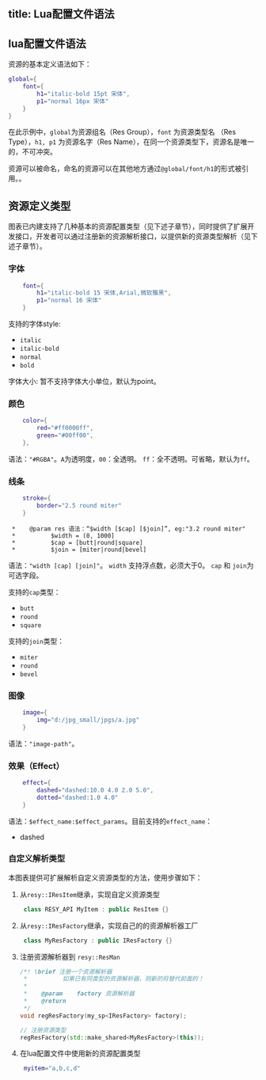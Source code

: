 title: Lua配置文件语法
---

## lua配置文件语法

资源的基本定义语法如下：

```lua
global={
    font={
        h1="italic-bold 15pt 宋体",
        p1="normal 16px 宋体"
    }
}
```
在此示例中，`global`为资源组名（Res Group），`font` 为资源类型名 （Res Type），`h1, p1` 为资源名字（Res Name），在同一个资源类型下，资源名是唯一的，不可冲突。

资源可以被命名，命名的资源可以在其他地方通过`@global/font/h1`的形式被引用。。

## 资源定义类型
图表已内建支持了几种基本的资源配置类型（见下述子章节），同时提供了扩展开发接口，开发者可以通过注册新的资源解析接口，以提供新的资源类型解析（见下述子章节）。

### 字体
```lua
    font={
        h1="italic-bold 15 宋体,Arial,微软雅黑",
        p1="normal 16 宋体"
    }
```
支持的字体style:
- `italic`
- `italic-bold`
- `normal`
- `bold`

字体大小: 暂不支持字体大小单位，默认为point。

### 颜色
```lua
    color={
        red="#ff0000ff",
        green="#00ff00",
    },
```
语法：`"#RGBA"`。`A`为透明度，`00`：全透明。 `ff`：全不透明。可省略，默认为`ff`。

### 线条
```lua
    stroke={
        border="2.5 round miter"
    }
```
     *    @param res 语法：“$width [$cap] [$join]”, eg:"3.2 round miter"
     *          $width = (0, 1000]
     *          $cap = [butt|round|square]
     *          $join = [miter|round|bevel]

语法：`"width [cap] [join]"`。 `width` 支持浮点数，必须大于0。 `cap` 和 `join`为可选字段。

支持的`cap`类型：
- `butt`
- `round`
- `square`

支持的`join`类型：
- `miter`
- `round`
- `bevel`

### 图像
```lua
    image={
        img="d:/jpg_small/jpgs/a.jpg"
    }
```
语法：`"image-path"`。

### 效果（Effect）
```lua
    effect={
        dashed="dashed:10.0 4.0 2.0 5.0",
        dotted="dashed:1.0 4.0"
    }
```
语法：`$effect_name:$effect_params`。目前支持的`effect_name`：
* dashed

### 自定义解析类型
本图表提供可扩展解析自定义资源类型的方法，使用步骤如下：
1. 从`resy::IResItem`继承，实现自定义资源类型
   ```cpp
    class RESY_API MyItem : public ResItem {}
   ```
2. 从`resy::IResFactory`继承，实现自己的的资源解析器工厂
   ```cpp
    class MyResFactory : public IResFactory {}
   ```
3. 注册资源解析器到 `resy::ResMan`
    ```cpp
    /*! \brief 注册一个资源解析器
     *	        如果已有同类型的资源解析器，则新的将替代前面的！
     *
     *    @param    factory 资源解析器
     *    @return
     */
    void regResFactory(my_sp<IResFactory> factory);

    // 注册资源类型
    regResFactory(std::make_shared<MyResFactory>(this));
    ```
4. 在lua配置文件中使用新的资源配置类型
   ```lua
    myitem="a,b,c,d"
   ```

